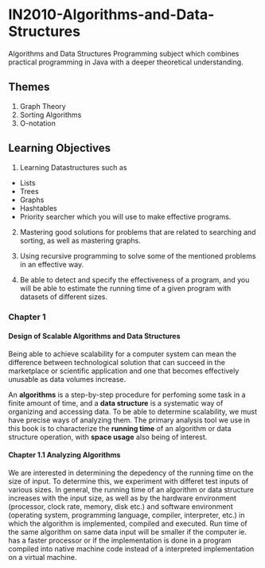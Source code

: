 # IN2010-Algorithms-and-Data-Structures
Algorithms and Data Structures
Programming subject which combines practical programming in Java with a deeper theoretical understanding.

## Themes
1. Graph Theory
2. Sorting Algorithms
3. O-notation

## Learning Objectives
1. Learning Datastructures such as
  - Lists
  - Trees
  - Graphs
  - Hashtables
  - Priority searcher
 which you will use to make effective programs.

2. Mastering good solutions for problems that are related to searching and sorting, as well as mastering graphs.
 
3. Using recursive programming to solve some of the mentioned problems in an effective way.

4. Be able to detect and specify the effectiveness of a program, and you will be able to estimate the running time of a given program with datasets of different sizes. 

### Chapter 1
#### Design of Scalable Algorithms and Data Structures
Being able to achieve scalability for a computer system can mean the difference between technological solution that can succeed in the marketplace or scientific application and one that becomes effectively unusable as data volumes increase.

An **algorithms** is a step-by-step procedure for perfoming some task in a finite amount of time, and a **data structure** is a systematic way of organizing and accessing data. To be able to determine scalability, we must have precise ways of analyzing them. The primary analysis tool we use in this book is to characterize the **running time** of an algorithm or data structure operation, with **space usage** also being of interest.

#### Chapter 1.1 Analyzing Algorithms
We are interested in determining the depedency of the running time on the size of input. To determine this, we experiment with differet test inputs of various sizes. In general, the running time of an algorithm or data structure increases with the input size, as well as by the hardware environment (processor, clock rate, memory, disk etc.) and software environment (operating system, programming language, compiler, interpreter, etc.) in which the algorithm is implemented, compiled and executed.
Run time of the same algorithm on same data input will be smaller if the computer ie. has a faster processor or if the implementation is done in a program compiled into native machine code instead of a interpreted implementation on a virtual machine.

